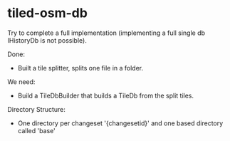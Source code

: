 # tiled-osm-db

Try to complete a full implementation (implementing a full single db IHistoryDb is not possible).

Done:
- Built a tile splitter, splits one file in a folder.

We need:
- Build a TileDbBuilder that builds a TileDb from the split tiles.

Directory Structure:

- One directory per changeset '{changesetid}' and one based directory called 'base'
